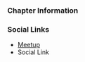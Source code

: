 ### Chapter Information


### Social Links
* [Meetup](https://www.meetup.com/Seattle-Open-Web-Application-Security-Project-OWASP-Chapter/)
* Social Link

